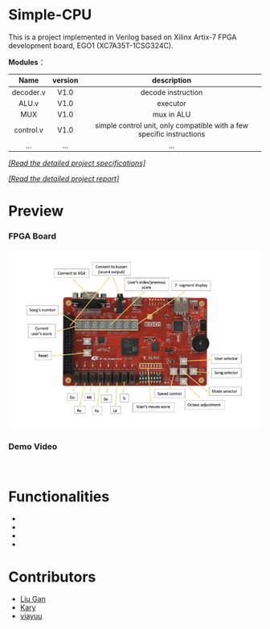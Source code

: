 # Simple-CPU

This is a project implemented in Verilog based on Xilinx Artix-7 FPGA development board, EGO1 (XC7A35T-1CSG324C).

**Modules**：

|  Name   | version |           description           |
| :-----: | :--: | :----------------------------------: |
| decoder.v | V1.0 | decode instruction |
|ALU.v|V1.0|executor|
|MUX|V1.0|mux in ALU|
|control.v| V1.0 | simple control unit, only compatible with a few specific instructions|
|...|...|...|

[*[Read the detailed project specifications]*]()

[*[Read the detailed project report]*]()

# Preview

### FPGA Board

<div style="display: flex; justify-content: space-between;">
  <div>
    <img src="/imgs/FPGA.png" width = "800">
  </div>
</div>

### Demo Video

<div style="display: flex; justify-content: space-between;">
  <div>
    <img src="" width = "800">
  </div>
</div>




# Functionalities
+
+
+
+


# Contributors
+ [Liu Gan](https://github.com/GanLiuuuu)
+ [Kary](https://github.com/Karyl01)
+ [viayuu](https://github.com/viayuu)
  
